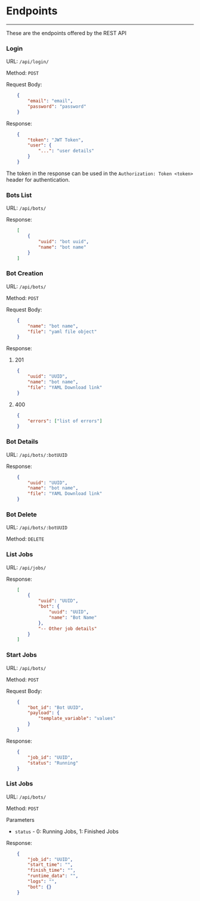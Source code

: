 # Endpoints
-----------

These are the endpoints offered by the REST API

### Login

URL: `/api/login/`

Method: `POST`

Request Body:
```json
    {
        "email": "email",
        "password": "password"
    }
```

Response:
```json
    {
        "token": "JWT Token", 
        "user": {
            "...": "user details"
        }
    }
```

The token in the response can be used in the `Authorization: Token <token>` header for authentication.


### Bots List

URL: `/api/bots/`

Response:
```json
    [
        {
            "uuid": "bot uuid",
            "name": "bot name"
        }
    ]
```

### Bot Creation

URL: `/api/bots/`

Method: `POST`

Request Body:
```json
    {
        "name": "bot name",
        "file": "yaml file object"
    }
```

Response:

1. 201
```json
    {
        "uuid": "UUID",
        "name": "bot name",
        "file": "YAML Download link"
    }
```
2. 400
```json
    {
        "errors": ["list of errors"]
    }
```

### Bot Details

URL: `/api/bots/:botUUID`

Response:
```json
    {
        "uuid": "UUID",
        "name": "bot name",
        "file": "YAML Download link"
    }
```

### Bot Delete

URL: `/api/bots/:botUUID`

Method: `DELETE`

### List Jobs

URL: `/api/jobs/`

Response:
```json
    [
        {
            "uuid": "UUID",
            "bot": {
                "uuid": "UUID",
                "name": "Bot Name"
            },
            "-- Other job details"
        }
    ]
```

### Start Jobs

URL: `/api/bots/`

Method: `POST`

Request Body:
```json
    {
        "bot_id": "Bot UUID",
        "payload": {
            "template_variable": "values"
        }
    }
```

Response:
```json
    {
        "job_id": "UUID",
        "status": "Running"
    }
```

### List Jobs

URL: `/api/bots/`

Method: `POST`

Parameters

- `status` - 0: Running Jobs, 1: Finished Jobs

Response:
```json
    {
        "job_id": "UUID",
        "start_time": "",
        "finish_time": "",
        "runtime_data": "",
        "logs": "",
        "bot": {}
    }
```
